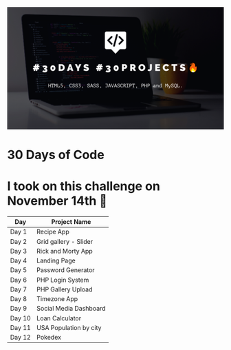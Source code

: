 <img src="github-banner.png" alt="github banner">

# 30 Days of Code

# I took on this challenge on November 14th :date:

Day | Project Name
------------ | -------------
Day 1 | Recipe App
Day 2 | Grid gallery - Slider
Day 3 | Rick and Morty App
Day 4 | Landing Page
Day 5 | Password Generator
Day 6 | PHP Login System
Day 7 | PHP Gallery Upload
Day 8 | Timezone App
Day 9 | Social Media Dashboard
Day 10 | Loan Calculator
Day 11 | USA Population by city
Day 12 | Pokedex
